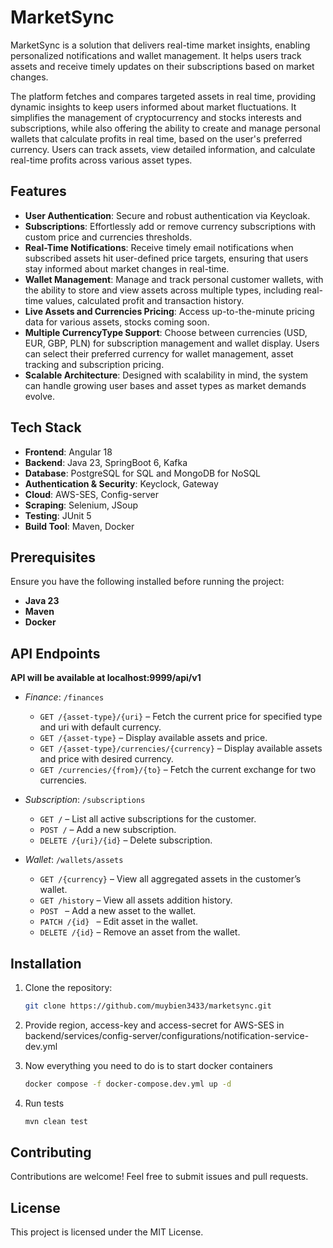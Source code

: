 # MarketSync

MarketSync is a solution that delivers real-time market insights, enabling personalized notifications and wallet 
management. It helps users track assets and receive timely updates on their subscriptions based on market changes.

The platform fetches and compares targeted assets in real time, providing dynamic insights to keep users 
informed about market fluctuations. It simplifies the management of cryptocurrency and stocks interests and subscriptions, 
while also offering the ability to create and manage personal wallets that calculate profits in real time, 
based on the user's preferred currency. Users can track assets, view detailed information, 
and calculate real-time profits across various asset types.

## Features

- **User Authentication**: Secure and robust authentication via Keycloak.
- **Subscriptions**: Effortlessly add or remove currency subscriptions with custom price and currencies thresholds.
- **Real-Time Notifications**: Receive timely email notifications when subscribed assets hit user-defined price targets, 
ensuring that users stay informed about market changes in real-time.
- **Wallet Management**: Manage and track personal customer wallets, 
with the ability to store and view assets across multiple types, 
including real-time values, calculated profit and transaction history.
- **Live Assets and Currencies Pricing**: Access up-to-the-minute pricing data for 
various assets, stocks coming soon.
- **Multiple CurrencyType Support**: Choose between currencies (USD, EUR, GBP, PLN) 
for subscription management and wallet display. Users can select their preferred currency for wallet management, 
asset tracking and subscription pricing.
- **Scalable Architecture**: Designed with scalability in mind, the system can handle growing user 
bases and asset types as market demands evolve.

## Tech Stack

- **Frontend**: Angular 18
- **Backend**: Java 23, SpringBoot 6, Kafka
- **Database**: PostgreSQL for SQL and MongoDB for NoSQL
- **Authentication & Security**: Keyclock, Gateway
- **Cloud**: AWS-SES, Config-server
- **Scraping**: Selenium, JSoup
- **Testing**: JUnit 5
- **Build Tool**: Maven, Docker

## Prerequisites

Ensure you have the following installed before running the project:

- **Java 23**
- **Maven**
- **Docker**

## API Endpoints

**API will be available at localhost:9999/api/v1**

- *Finance*: `/finances`
    - `GET /{asset-type}/{uri}` – Fetch the current price for specified type and uri with default currency.
    - `GET /{asset-type}` – Display available assets and price.
    - `GET /{asset-type}/currencies/{currency}` – Display available assets and price with desired currency.
    - `GET /currencies/{from}/{to}` – Fetch the current exchange for two currencies.

- *Subscription*: `/subscriptions`
    - `GET /` – List all active subscriptions for the customer.
    - `POST /` – Add a new subscription.
    - `DELETE /{uri}/{id}` – Delete subscription.

- *Wallet*: `/wallets/assets`
    - `GET /{currency}` – View all aggregated assets in the customer’s wallet.
    - `GET /history` – View all assets addition history.
    - `POST ` – Add a new asset to the wallet.
    - `PATCH /{id} ` – Edit asset in the wallet.
    - `DELETE /{id}` – Remove an asset from the wallet.

## Installation

1. Clone the repository:
   ```bash
   git clone https://github.com/muybien3433/marketsync.git
   ```
   
2. Provide region, access-key and access-secret for AWS-SES in backend/services/config-server/configurations/notification-service-dev.yml


3. Now everything you need to do is to start docker containers
   ```bash
   docker compose -f docker-compose.dev.yml up -d
   ```
   
4. Run tests
   ```bash
   mvn clean test
   ```
   
## Contributing
Contributions are welcome! Feel free to submit issues and pull requests.

## License
This project is licensed under the MIT License.
